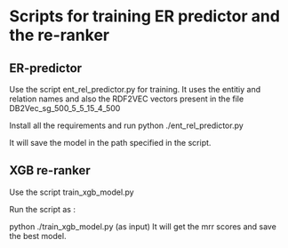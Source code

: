# Scripts for training ER predictor and the re-ranker

## ER-predictor

Use the script ent_rel_predictor.py for training. It uses the entitiy and relation names and also the RDF2VEC vectors present in the file DB2Vec_sg_500_5_5_15_4_500

Install all the requirements and run python ./ent_rel_predictor.py

It will save the model in the path specified in the script.

## XGB re-ranker

Use the script train_xgb_model.py

Run the script as :

python ./train_xgb_model.py <json file>(as input)
It will get the mrr scores and save the best model.
